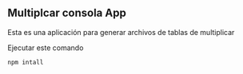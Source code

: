 ## Multiplcar consola App

Esta es una aplicación para generar archivos de tablas de multiplicar

Ejecutar este comando 

```
npm intall
```